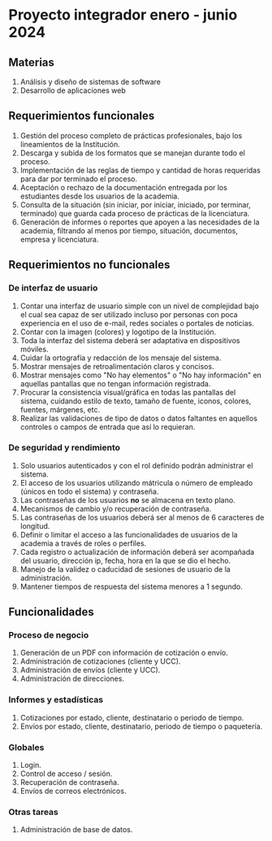 # Proyecto integrador enero - junio 2024

## Materias

1. Análisis y diseño de sistemas de software
2. Desarrollo de aplicaciones web

## Requerimientos funcionales

1. Gestión del proceso completo de prácticas profesionales, bajo los lineamientos de la Institución.
2. Descarga y subida de los formatos que se manejan durante todo el proceso.
3. Implementación de las reglas de tiempo y cantidad de horas requeridas para dar por terminado el proceso.
4. Aceptación o rechazo de la documentación entregada por los estudiantes desde los usuarios de la academia.
5. Consulta de la situación (sin iniciar, por iniciar, iniciado, por terminar, terminado) que guarda cada proceso de prácticas de la licenciatura.
6. Generación de informes o reportes que apoyen a las necesidades de la academia, filtrando al menos por tiempo, situación, documentos, empresa y licenciatura.

## Requerimientos no funcionales

### De interfaz de usuario

1. Contar una interfaz de usuario simple con un nivel de complejidad bajo el cual sea capaz de ser utilizado incluso por personas con poca experiencia en el uso de e-mail, redes sociales o portales de noticias.
2. Contar con la imagen (colores) y logotipo de la Institución.
3. Toda la interfaz del sistema deberá ser adaptativa en dispositivos móviles.
4. Cuidar la ortografía y redacción de los mensaje del sistema.
5. Mostrar mensajes de retroalimentación claros y concisos.
6. Mostrar mensajes como "No hay elementos" o "No hay información" en aquellas pantallas que no tengan información registrada.
7. Procurar la consistencia visual/gráfica en todas las pantallas del sistema, cuidando estilo de texto, tamaño de fuente, iconos, colores, fuentes, márgenes, etc.
8. Realizar las validaciones de tipo de datos o datos faltantes en aquellos controles o campos de entrada que así lo requieran.

### De seguridad y rendimiento

1. Solo usuarios autenticados y con el rol definido podrán administrar el sistema.
2. El acceso de los usuarios utilizando mátricula o número de empleado (únicos en todo el sistema) y contraseña.
3. Las contraseñas de los usuarios **no** se almacena en texto plano.
4. Mecanismos de cambio y/o recuperación de contraseña.
5. Las contraseñas de los usuarios deberá ser al menos de 6 caracteres de longitud.
6. Definir o limitar el acceso a las funcionalidades de usuarios de la academia a través de roles o perfiles.
7. Cada registro o actualización de información deberá ser acompañada del usuario, dirección ip, fecha, hora en la que se dio el hecho.
8. Manejo de la validez o caducidad de sesiones de usuario de la administración.
9. Mantener tiempos de respuesta del sistema menores a 1 segundo.

## Funcionalidades

### Proceso de negocio
1. Generación de un PDF con información de cotización o envío.
2. Administración de cotizaciones (cliente y UCC).
3. Administración de envíos (cliente y UCC).
4. Administración de direcciones.

### Informes y estadísticas
1. Cotizaciones por estado, cliente, destinatario o periodo de tiempo.
2. Envíos por estado, cliente, destinatario, periodo de tiempo o paquetería.  
   
### Globales
1. Login.
2. Control de acceso / sesión.
3. Recuperación de contraseña.
4. Envíos de correos electrónicos.

### Otras tareas
1. Administración de base de datos.
